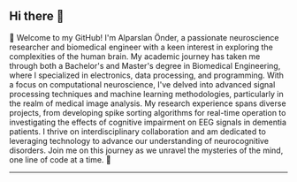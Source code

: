 ## Hi there 👋
🧠 Welcome to my GitHub! I'm Alparslan Önder, a passionate neuroscience researcher and biomedical engineer with a keen interest in exploring the complexities of the human brain. My academic journey has taken me through both a Bachelor's and Master's degree in Biomedical Engineering, where I specialized in electronics, data processing, and programming. With a focus on computational neuroscience, I've delved into advanced signal processing techniques and machine learning methodologies, particularly in the realm of medical image analysis. My research experience spans diverse projects, from developing spike sorting algorithms for real-time operation to investigating the effects of cognitive impairment on EEG signals in dementia patients. I thrive on interdisciplinary collaboration and am dedicated to leveraging technology to advance our understanding of neurocognitive disorders. Join me on this journey as we unravel the mysteries of the mind, one line of code at a time. 🚀

--- 

<!--Feel free to adjust any parts to better fit your style or specific preferences!
<!--
**alparslanonder/alparslanonder** is a ✨ _special_ ✨ repository because its `README.md` (this file) appears on your GitHub profile.

Here are some ideas to get you started:

- 🔭 I’m currently working on ...
- 🌱 I’m currently learning ...
- 👯 I’m looking to collaborate on ...
- 🤔 I’m looking for help with ...
- 💬 Ask me about ...
- 📫 How to reach me: ...
- 😄 Pronouns: ...
- ⚡ Fun fact: ...
-->
